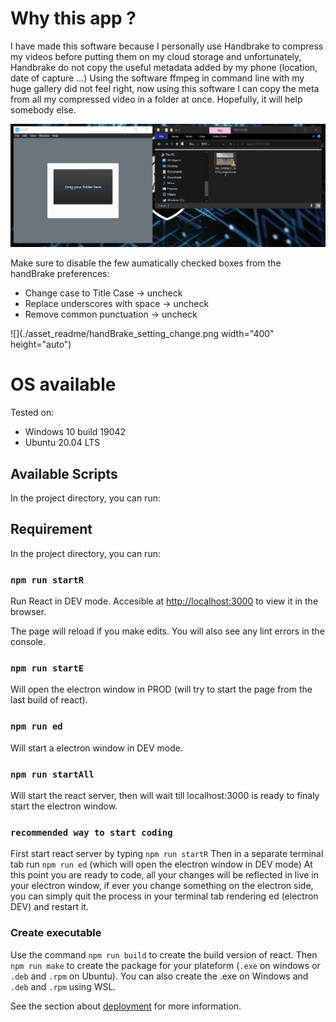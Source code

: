 # Why this app ?

I have made this software because I personally use Handbrake to compress my videos before putting them on my cloud storage and unfortunately, Handbrake do not copy the useful metadata added by my phone (location, date of capture …) Using the software ffmpeg in command line with my huge gallery did not feel right, now using this software I can copy the meta from all my compressed video in a folder at once. Hopefully, it will help somebody else.

![Demo](./asset_readme/demo.gif)

Make sure to disable the few aumatically checked boxes from the handBrake preferences:
- Change case to Title Case 		-> uncheck
- Replace underscores with space 	-> uncheck
- Remove common punctuation			-> uncheck

![](./asset_readme/handBrake_setting_change.png width="400" height="auto")

# OS available

Tested on:
 - Windows 10 build 19042
 - Ubuntu 20.04 LTS

## Available Scripts

In the project directory, you can run:

## Requirement

In the project directory, you can run:

### `npm run startR`

Run React in DEV mode.
Accesible at [http://localhost:3000](http://localhost:3000) to view it in the browser.

The page will reload if you make edits.
You will also see any lint errors in the console.

### `npm run startE`

Will open the electron window in PROD (will try to start the page from the last build of react).

### `npm run ed`

Will start a electron window in DEV mode.

### `npm run startAll`

Will start the react server, then will wait till localhost:3000 is ready to finaly start the electron window.

### `recommended way to start coding`

First start react server by typing `npm run startR`
Then in a separate terminal tab run `npm run ed` (which will open the electron window in DEV mode)
At this point you are ready to code, all your changes will be reflected in live in your electron window, if ever you change something on the electron side, you can simply quit the process in your terminal tab rendering ed (electron DEV) and restart it.

### Create executable

Use the command `npm run build` to create the build version of react. Then `npm run make` to create the package for your plateform (`.exe` on windows or `.deb` and `.rpm` on Ubuntu). You can also create the .exe on Windows and `.deb` and `.rpm` using WSL.

See the section about [deployment](https://facebook.github.io/create-react-app/docs/deployment) for more information.